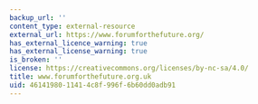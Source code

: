 ```yaml
---
backup_url: ''
content_type: external-resource
external_url: https://www.forumforthefuture.org/
has_external_licence_warning: true
has_external_license_warning: true
is_broken: ''
license: https://creativecommons.org/licenses/by-nc-sa/4.0/
title: www.forumforthefuture.org.uk
uid: 46141980-1141-4c8f-996f-6b60dd0adb91
---
```

